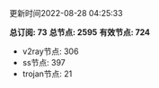 更新时间2022-08-28 04:25:33

**总订阅: 73**
**总节点: 2595**
**有效节点: 724**
- v2ray节点: 306
- ss节点: 397
- trojan节点: 21

